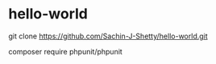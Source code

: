 # hello-world

git clone https://github.com/Sachin-J-Shetty/hello-world.git

composer require phpunit/phpunit
